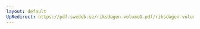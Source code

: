 ```yaml
---
layout: default
UpRedirect: https://pdf.swedeb.se/riksdagen-volumeG-pdf/riksdagen-volumeG-pdf/data/198687/reg_198687__reg_03/reg_198687__reg_03_0150.pdf
---
```

